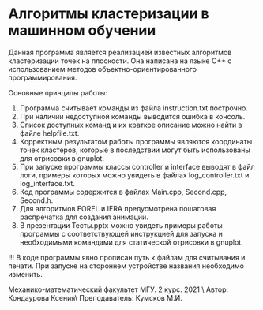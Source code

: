 # Алгоритмы кластеризации в машинном обучении
Данная программа является реализацией известных алгоритмов кластеризации точек на плоскости. Она написана на языке С++ с использованием методов объектно-ориентированного программирования. 

Основные принципы работы:
1. Программа считывает команды из файла instruction.txt построчно.
2. При наличии недоступной команды выводится ошибка в консоль.
3. Список доступных команд и их краткое описание можно найти в файле helpfile.txt.
4. Корректным результатом работы программы являются координаты точек кластеров, которые в последствии могут быть использованы для отрисовки в gnuplot.
5. При запуске программы классы controller и interface выводят в файл логи, примеры которых можно увидеть в файлах log_controller.txt и log_interface.txt.
6. Код программы содержится в файлах Main.cpp, Second.cpp, Second.h.
7. Для алгоритмов FOREL и IERA предусмотрена пошаговая распречатка для создания анимации. 
8. В презентации Тесты.pptx можно увидеть примеры работы программы с соответствующей инструкцией для запуска и необходимыми командами для статической отрисовки в gnuplot.

!!! В коде программы явно прописан путь к файлам для считывания и печати. При запуске на стороннем устройстве названия необходимо изменить.


Механико-математический факультет МГУ. 2 курс. 2021 \\
Автор: Кондаурова Ксения\\
Преподаватель: Кумсков М.И.
